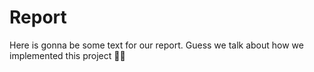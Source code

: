 # Report

Here is gonna be some text for our report. Guess we talk about how we implemented this project 🤷‍♂️

